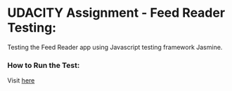 # UDACITY Assignment - Feed Reader Testing:
Testing the Feed Reader app using Javascript testing framework Jasmine.

### How to Run the Test:
Visit [here]()
